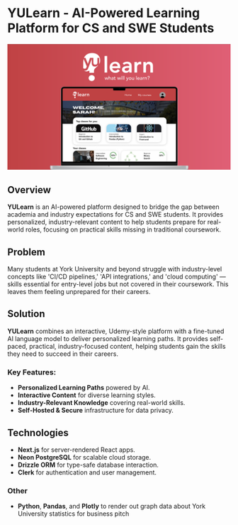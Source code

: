 # YULearn - AI-Powered Learning Platform for CS and SWE Students

![YuLearn](./public/yulearn.png)

## Overview
**YULearn** is an AI-powered platform designed to bridge the gap between academia and industry expectations for CS and SWE students. It provides personalized, industry-relevant content to help students prepare for real-world roles, focusing on practical skills missing in traditional coursework.

## Problem
Many students at York University and beyond struggle with industry-level concepts like 'CI/CD pipelines,' 'API integrations,' and 'cloud computing' — skills essential for entry-level jobs but not covered in their coursework. This leaves them feeling unprepared for their careers.

## Solution
**YULearn** combines an interactive, Udemy-style platform with a fine-tuned AI language model to deliver personalized learning paths. It provides self-paced, practical, industry-focused content, helping students gain the skills they need to succeed in their careers.

### Key Features:
- **Personalized Learning Paths** powered by AI.
- **Interactive Content** for diverse learning styles.
- **Industry-Relevant Knowledge** covering real-world skills.
- **Self-Hosted & Secure** infrastructure for data privacy.

## Technologies
- **Next.js** for server-rendered React apps.
- **Neon PostgreSQL** for scalable cloud storage.
- **Drizzle ORM** for type-safe database interaction.
- **Clerk** for authentication and user management.
### Other
- **Python**, **Pandas**, and **Plotly** to render out graph data about York University statistics for business pitch 

